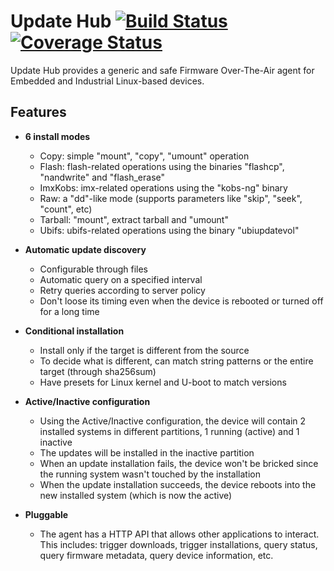# Update Hub [![Build Status](https://travis-ci.org/UpdateHub/updatehub.svg?branch=master)](https://travis-ci.org/UpdateHub/updatehub) [![Coverage Status](https://coveralls.io/repos/github/UpdateHub/updatehub/badge.svg?branch=master)](https://coveralls.io/github/UpdateHub/updatehub?branch=master)

Update Hub provides a generic and safe Firmware Over-The-Air agent for Embedded and
Industrial Linux-based devices.

Features
--------

* **6 install modes**

  * Copy: simple "mount", "copy", "umount" operation
  * Flash: flash-related operations using the binaries "flashcp", "nandwrite" and "flash_erase"
  * ImxKobs: imx-related operations using the "kobs-ng" binary
  * Raw: a "dd"-like mode (supports parameters like "skip", "seek", "count", etc)
  * Tarball: "mount", extract tarball and "umount"
  * Ubifs: ubifs-related operations using the binary "ubiupdatevol"

* **Automatic update discovery**

  * Configurable through files
  * Automatic query on a specified interval
  * Retry queries according to server policy
  * Don't loose its timing even when the device is rebooted or turned
    off for a long time

* **Conditional installation**

  * Install only if the target is different from the source
  * To decide what is different, can match string patterns or the
    entire target (through sha256sum)
  * Have presets for Linux kernel and U-boot to match versions

* **Active/Inactive configuration**

  * Using the Active/Inactive configuration, the device will contain 2
    installed systems in different partitions, 1 running (active) and
    1 inactive
  * The updates will be installed in the inactive partition
  * When an update installation fails, the device won't be bricked
    since the running system wasn't touched by the installation
  * When the update installation succeeds, the device reboots into the
    new installed system (which is now the active)

* **Pluggable**

  * The agent has a HTTP API that allows other applications to
    interact. This includes: trigger downloads, trigger installations,
    query status, query firmware metadata, query device information, etc.
